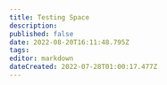 ```yaml
---
title: Testing Space
description: 
published: false
date: 2022-08-20T16:11:48.795Z
tags: 
editor: markdown
dateCreated: 2022-07-28T01:00:17.477Z
---
```


<script>
function viewingAD() {
var footSet = new Array();
footSet[1] = “https://wiki.streamer.bot”;
footSet[2] = “https://extensions.streamer.bot”;
footSet[3] = “https://streamer.bot”;

var footSetTITLE = new Array();
footSetTITLE[1] = “Streamer.bot Wiki”;
footSetTITLE[2] = “Extensions Wiki”;
footSetTITLE[3] = “Streamer.bot″;

var min = 1;
var max = 3;
var get_seed = Math.floor(Math.random() * (max – min + 1)) + min;

document.write(‘<a href=’+'”‘+’javascript:void(0)’+'”‘+’ onclick=’+'”‘+’this.href=’+”’+footSet[get_seed]+”’+'”‘+’ target=’+'”‘+’_blank’+'”‘+’><strong>’+footSetTITLE[get_seed]+'</strong></a>’);
}
</script>

<head>
<script type=”text/javascript” src=”https://url.com/random.js”></script>
</head>

<script type=”text/javascript”>viewingAD()</script>